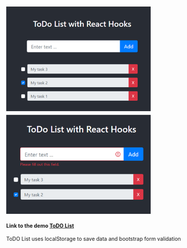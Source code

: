 
![ToDO List](public/img/todo_list.png "ToDO List")

#### Link to the demo [ToDO List](https://parfum505.github.io/todoListReactHooks/ "ToDO List")

ToDO List uses localStorage to save data and bootstrap form validation